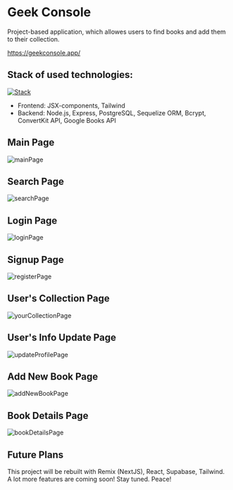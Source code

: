 # Geek Console
Project-based application, which allowes users to find books and add them to their collection.

https://geekconsole.app/

## Stack of used technologies:

[![Stack](https://skillicons.dev/icons?i=js,nodejs,tailwind,postgres,express&perline=16)](https://skillicons.dev)

- Frontend: JSX-components, Tailwind
- Backend: Node.js, Express, PostgreSQL, Sequelize ORM, Bcrypt, ConvertKit API, Google Books API

## Main Page

![mainPage](https://user-images.githubusercontent.com/103357166/201524829-642f975b-17c6-43e7-aec0-e9b13f301bc0.png)

## Search Page

![searchPage](https://user-images.githubusercontent.com/103357166/201524845-28d30dd1-2b22-43a9-ae92-f40092fc0c8a.png)

## Login Page

![loginPage](https://user-images.githubusercontent.com/103357166/201524888-235c8559-9b15-4301-b5c3-1654b30aab0c.png)

## Signup Page

![registerPage](https://user-images.githubusercontent.com/103357166/201524894-9bc1daf6-c187-4a33-8a22-286c08dd9229.png)

## User's Collection Page

![yourCollectionPage](https://user-images.githubusercontent.com/103357166/201524913-15bf2e31-fa95-4556-9fae-e44515f7b08a.png)

## User's Info Update Page

![updateProfilePage](https://user-images.githubusercontent.com/103357166/201524927-0a112c61-d7ec-4274-98df-189b0dd6aea7.png)

## Add New Book Page

![addNewBookPage](https://user-images.githubusercontent.com/103357166/201524946-00e5a45e-bfa4-40b7-b951-3df71e9a05fd.png)

## Book Details Page

![bookDetailsPage](https://user-images.githubusercontent.com/103357166/201524952-ccc23841-7825-4876-914e-ffd62d5c90ea.png)

## Future Plans

This project will be rebuilt with Remix (NextJS), React, Supabase, Tailwind. A lot more features are coming soon! Stay tuned. Peace!




